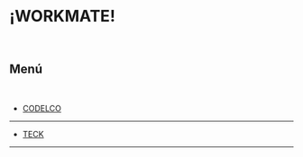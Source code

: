 <link rel="stylesheet" type="text/css" href="styles.css">
<br>

# ¡WORKMATE!
<br>

## Menú
<br>

- [CODELCO](./codelco/codelco.md)
---
- [TECK](./teck/teck.md)
---



